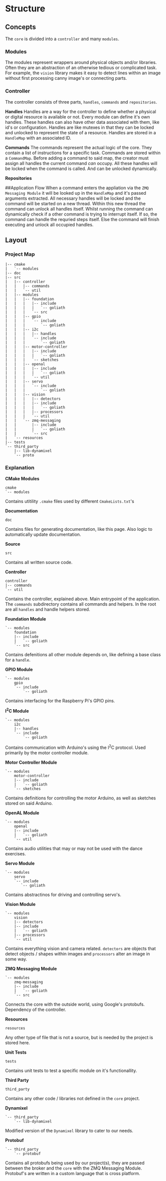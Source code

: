 # Structure
## Concepts
The `core` is divided into a `controller` and many `modules`. 
### Modules
The modules represent wrappers around physical objects and/or libraries. Often they are an abstraction of an otherwise tedious or complicated task. For example, the `vision` library makes it easy to detect lines within an image without first processing canny image's or connecting parts. 
### Controller
The controller consists of three parts, `handles`, `commands` and `repositories`.

**Handles**
Handles are a way for the controller to define whether a physical or digital resource is available or not. Every module can define it's own handles. These handles can also have other data associated with them, like id's or configuration. Handles are like mutexes in that they can be locked and unlocked to represent the state of a resource. Handles are stored in a `HandleMap` with an associated ID.

**Commands**
The commands represent the actual logic of the core. They contain a list of instructions for a specific task. Commands are stored within a `CommandMap`. Before adding a command to said map, the creator must assign all handles the current command _can_ occupy. All these handles will be locked when the command is called. And can be unlocked dynamically.

**Repositories**

##Application Flow
When a command enters the appliation via the `ZMQ Messaging Module` it will be looked up in the `HandleMap` and it's passed arguments extracted. All necessary handles will be locked and the command will be started on a new thread. Within this new thread the command can unlock all handles itself. Whilst running the command can dynamically check if a other command is trying to interrupt itself. If so, the command can handle the requried steps itself. Else the command will finish executing and unlock all occupied handles.

## Layout
### Project Map

```
|-- cmake
|   `-- modules
|-- doc
|-- src
|   |-- controller
|   |   |-- commands
|   |   `-- util
|   |-- modules
|   |   |-- foundation
|   |   |   |-- include
|   |   |   |   `-- goliath
|   |   |   `-- src
|   |   |-- gpio
|   |   |   `-- include
|   |   |       `-- goliath
|   |   |-- i2c
|   |   |   |-- handles
|   |   |   `-- include
|   |   |       `-- goliath
|   |   |-- motor-controller
|   |   |   |-- include
|   |   |   |   `-- goliath
|   |   |   `-- sketches
|   |   |-- openal
|   |   |   |-- include
|   |   |   |   `-- goliath
|   |   |   `-- util
|   |   |-- servo
|   |   |   `-- include
|   |   |       `-- goliath
|   |   |-- vision
|   |   |   |-- detectors
|   |   |   |-- include
|   |   |   |   `-- goliath
|   |   |   |-- processors
|   |   |   `-- util
|   |   `-- zmq-messaging
|   |       |-- include
|   |       |   `-- goliath
|   |       `-- src
|   `-- resources
|-- tests
`-- third_party
    |-- lib-dynamixel
    `-- proto
```

### Explanation
**CMake Modules**
```
cmake
`-- modules
```
Contains utitility `.cmake` files used by different `CmakeLists.txt`'s

**Documentation**
```
doc
```
Contains files for generating documentation, like this page. Also logic to automatically update documentation.

**Source**
```
src
```
Contains all written source code.

**Controller**
```
controller
|-- commands
`-- util
```
Contains the controller, explained above. Main entrypoint of the application. The `commands` subdirectory contains all commands and helpers. In the root are all `handles` and handle helpers stored.

**Foundation Module**
```
`-- modules
    foundation
    |-- include
    |   `-- goliath
    `-- src
```
Contains defenitions all other module depends on, like defining a base class for a `handle`.

**GPIO Module**
```
`-- modules
    gpio
    `-- include
        `-- goliath
```
Contains interfacing for the Raspberry Pi's GPIO pins.

**I<sup>2</sup>C Module**
```
`-- modules
    i2c
    |-- handles
    `-- include
        `-- goliath
```
Contains communication with Arduino's using the I<sup>2</sup>C protocol. Used primarily by the motor controller module.

**Motor Controller Module**
```
`-- modules
    motor-controller
    |-- include
    |   `-- goliath
    `-- sketches
```
Contains definitions for controlling the motor Arduino, as well as sketches stored on said Arduino.

**OpenAL Module**
```
`-- modules
    openal
    |-- include
    |   `-- goliath
    `-- util
```
Contains audio utilities that may or may not be used with the dance exercises.

**Servo Module**
```
`-- modules
    servo
    `-- include
       `-- goliath
```
Contains abstractinos for driving and controlling servo's.

**Vision Module**
```
`-- modules
    vision
    |-- detectors
    |-- include
    |   `-- goliath
    |-- processors
    `-- util
```
Contains everything vision and camera related. `detectors` are objects that detect objects / shapes within images and `processors` alter an image in some way.

**ZMQ Messaging Module**
```
`-- modules
    zmq-messaging
    |-- include
    |   `-- goliath
    `-- src
```
Connects the core with the outside world, using Google's protobufs. Dependency of the controller.

**Resources**
```
resources
```
Any other type of file that is not a source, but is needed by the project is stored here.

**Unit Tests**
```
tests
```
Contains unit tests to test a specific module on it's functionallity.

**Third Party**
```
third_party
```
Contains any other code / libraries not defined in the `core` project.

**Dynamixel**
```
`-- third_party
    `-- lib-dynamixel
```
Modified version of the `Dynamixel` library to cater to our needs.

**Protobuf**
```
`-- third_party
    `-- protobuf
```
Contains all protobufs being used by our project(s), they are passed between the broker and the `core` with the ZMQ Messaging Module. Protobuf's are written in a custom language that is cross platform.
